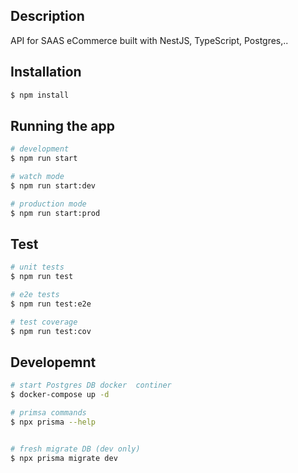## Description

API for SAAS eCommerce built with NestJS, TypeScript, Postgres,..

## Installation

```bash
$ npm install
```

## Running the app

```bash
# development
$ npm run start

# watch mode
$ npm run start:dev

# production mode
$ npm run start:prod
```

## Test

```bash
# unit tests
$ npm run test

# e2e tests
$ npm run test:e2e

# test coverage
$ npm run test:cov
```

## Developemnt

```bash
# start Postgres DB docker  continer
$ docker-compose up -d

# primsa commands
$ npx prisma --help


# fresh migrate DB (dev only)
$ npx prisma migrate dev

```
